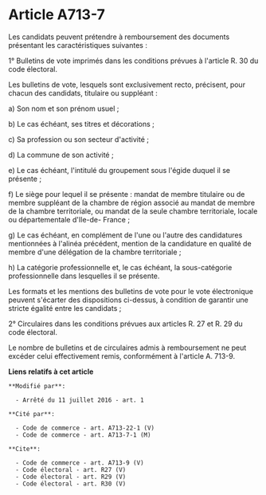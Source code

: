 # Article A713-7

Les candidats peuvent prétendre à remboursement des documents présentant les caractéristiques suivantes : 

1° Bulletins de vote imprimés dans les conditions prévues à l'article R. 30 du code électoral. 

Les bulletins de vote, lesquels sont exclusivement recto, précisent, pour chacun des candidats, titulaire ou suppléant : 

a) Son nom et son prénom usuel ; 

b) Le cas échéant, ses titres et décorations ; 

c) Sa profession ou son secteur d'activité ; 

d) La commune de son activité ; 

e) Le cas échéant, l'intitulé du groupement sous l'égide duquel il se présente ; 

f) Le siège pour lequel il se présente : mandat de membre titulaire ou de membre suppléant de la chambre de région associé au
mandat de membre de la chambre territoriale, ou mandat de la seule chambre territoriale, locale ou départementale d'Ile-de-
France ; 

g) Le cas échéant, en complément de l'une ou l'autre des candidatures mentionnées à l'alinéa précédent, mention de la
candidature en qualité de membre d'une délégation de la chambre territoriale ; 

h) La catégorie professionnelle et, le cas échéant, la sous-catégorie professionnelle dans lesquelles il se présente. 

Les formats et les mentions des bulletins de vote pour le vote électronique peuvent s'écarter des dispositions ci-dessus, à
condition de garantir une stricte égalité entre les candidats ; 

2° Circulaires dans les conditions prévues aux articles R. 27 et R. 29 du code électoral. 

Le nombre de bulletins et de circulaires admis à remboursement ne peut excéder celui effectivement remis, conformément à
l'article A. 713-9.

**Liens relatifs à cet article**

	**Modifié par**:

	  - Arrêté du 11 juillet 2016 - art. 1

	**Cité par**:

	  - Code de commerce - art. A713-22-1 (V)
	  - Code de commerce - art. A713-7-1 (M)

	**Cite**:

	  - Code de commerce - art. A713-9 (V)
	  - Code électoral - art. R27 (V)
	  - Code électoral - art. R29 (V)
	  - Code électoral - art. R30 (V)
